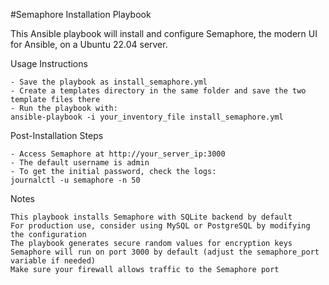 #Semaphore Installation Playbook

This Ansible playbook will install and configure Semaphore, the modern UI for Ansible, on a Ubuntu 22.04 server.

Usage Instructions

    - Save the playbook as install_semaphore.yml
    - Create a templates directory in the same folder and save the two template files there
    - Run the playbook with:
    ansible-playbook -i your_inventory_file install_semaphore.yml

Post-Installation Steps

    - Access Semaphore at http://your_server_ip:3000
    - The default username is admin
    - To get the initial password, check the logs:
    journalctl -u semaphore -n 50

Notes

    This playbook installs Semaphore with SQLite backend by default
    For production use, consider using MySQL or PostgreSQL by modifying the configuration
    The playbook generates secure random values for encryption keys
    Semaphore will run on port 3000 by default (adjust the semaphore_port variable if needed)
    Make sure your firewall allows traffic to the Semaphore port
